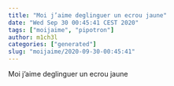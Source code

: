 ```yaml
---
title: "Moi j’aime deglinguer un ecrou jaune"
date: "Wed Sep 30 00:45:41 CEST 2020"
tags: ["moijaime", "pipotron"]
author: m1ch3l
categories: ["generated"]
slug: "moijaime/2020-09-30-00:45:41"
---
```


Moi j’aime deglinguer un ecrou jaune
